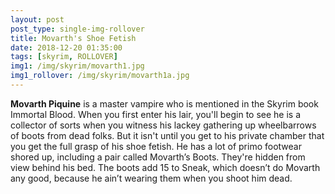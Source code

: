 ```yaml
---
layout: post
post_type: single-img-rollover
title: Movarth's Shoe Fetish
date: 2018-12-20 01:35:00
tags: [skyrim, ROLLOVER]
img1: /img/skyrim/movarth1.jpg
img1_rollover: /img/skyrim/movarth1a.jpg
---
```

**Movarth Piquine** is a master vampire who is mentioned in the Skyrim book Immortal Blood. When you first enter his lair, you'll begin to see he is a collector of sorts when you witness his lackey gathering up wheelbarrows of boots from dead folks. But it isn't until you get to his private chamber that you get the full grasp of his shoe fetish. He has a lot of primo footwear shored up, including a pair called Movarth’s Boots. They're hidden from view behind his bed. The boots add 15 to Sneak, which doesn’t do Movarth any good, because he ain’t wearing them when you shoot him dead.
